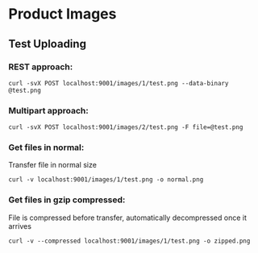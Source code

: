 # Product Images

## Test Uploading 

### REST approach:
```
curl -svX POST localhost:9001/images/1/test.png --data-binary @test.png
```

### Multipart approach:
```
curl -svX POST localhost:9001/images/2/test.png -F file=@test.png
```

### Get files in normal:
Transfer file in normal size
```
curl -v localhost:9001/images/1/test.png -o normal.png
```

### Get files in gzip compressed:
File is compressed before transfer, automatically decompressed once it arrives
```
curl -v --compressed localhost:9001/images/1/test.png -o zipped.png
```